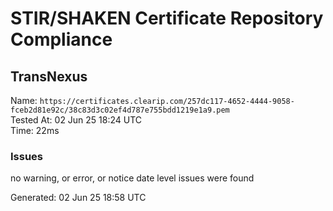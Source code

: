 # STIR/SHAKEN Certificate Repository Compliance

## TransNexus

Name: `https://certificates.clearip.com/257dc117-4652-4444-9058-fceb2d81e92c/38c83d3c02ef4d787e755bdd1219e1a9.pem`\
Tested At: 02 Jun 25 18:24 UTC\
Time: 22ms

### Issues

no warning, or error, or notice date level issues were found

Generated: 02 Jun 25 18:58 UTC
